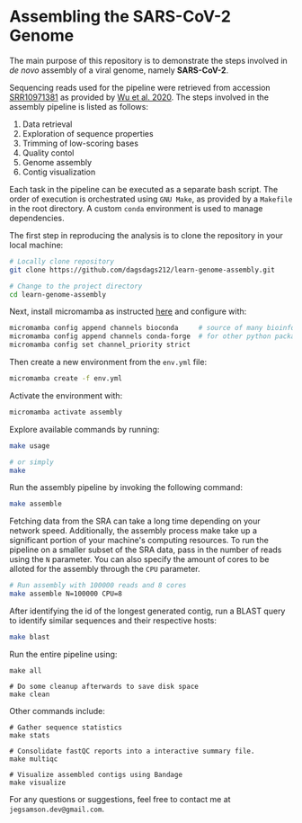 # Assembling the SARS-CoV-2 Genome

The main purpose of this repository is to demonstrate the steps involved in *de novo* assembly of a viral genome, namely **SARS-CoV-2**.

Sequencing reads used for the pipeline were retrieved from accession [SRR10971381](https://trace.ncbi.nlm.nih.gov/Traces/?view=run_browser&acc=SRR10971381&display=metadata) as provided by [Wu et al. 2020](https://www.nature.com/articles/s41586-020-2008-3). The steps involved in the assembly pipeline is listed as follows:

1. Data retrieval
2. Exploration of sequence properties
2. Trimming of low-scoring bases
3. Quality contol
4. Genome assembly
5. Contig visualization

Each task in the pipeline can be executed as a separate bash script. The order of execution is orchestrated using `GNU Make`, as provided by a `Makefile` in the root directory. A custom `conda` environment is used to manage dependencies.

The first step in reproducing the analysis is to clone the repository in your local machine:
```sh
# Locally clone repository
git clone https://github.com/dagsdags212/learn-genome-assembly.git

# Change to the project directory
cd learn-genome-assembly
```

Next, install micromamba as instructed [here](https://mamba.readthedocs.io/en/latest/installation/micromamba-installation.html) and configure with:
```sh
micromamba config append channels bioconda     # source of many bioinformatics-specific tools
micromamba config append channels conda-forge  # for other python packages such as numpy and pandas
micromamba config set channel_priority strict
```

Then create a new environment from the `env.yml` file:
```sh
micromamba create -f env.yml
```

Activate the environment with:
```sh
micromamba activate assembly
```

Explore available commands by running:
```sh
make usage

# or simply
make
```

Run the assembly pipeline by invoking the following command:
```sh
make assemble
```

Fetching data from the SRA can take a long time depending on your network speed. Additionally, the assembly process make take up a significant portion of your machine's computing resources. To run the pipeline on a smaller subset of the SRA data, pass in the number of reads using the `N` parameter. You can also specify the amount of cores to be alloted for the assembly through the `CPU` parameter.
```sh
# Run assembly with 100000 reads and 8 cores
make assemble N=100000 CPU=8
```

After identifying the id of the longest generated contig, run a BLAST query to identify similar sequences and their respective hosts:
```sh
make blast
```

Run the entire pipeline using:
```
make all

# Do some cleanup afterwards to save disk space
make clean
```

Other commands include:
```
# Gather sequence statistics
make stats

# Consolidate fastQC reports into a interactive summary file.
make multiqc

# Visualize assembled contigs using Bandage
make visualize
```

For any questions or suggestions, feel free to contact me at `jegsamson.dev@gmail.com`.
